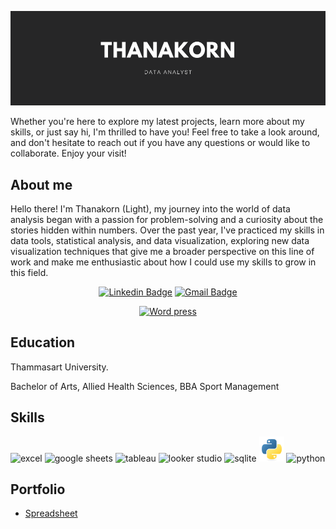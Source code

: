 
![Banner](https://github.com/Cloudlightt/Cloudlightt/blob/main/Banner.png)

Whether you're here to explore my latest projects, learn more about my skills, or just say hi, I'm thrilled to have you! 
Feel free to take a look around, and don't hesitate to reach out if you have any questions or would like to collaborate. Enjoy your visit!


## About me
Hello there! I'm Thanakorn (Light), my journey into the world of data analysis began with a passion for problem-solving and a curiosity about the stories hidden within numbers. 
Over the past year, I've practiced my skills in data tools, statistical analysis, and data visualization, exploring new data visualization techniques that give me a broader perspective on this line of work and make me enthusiastic about how I could use my skills to grow in this field. 

<div align="center">
  
  [![Linkedin Badge](https://img.shields.io/badge/-Thanakorn_Sooksanong-blue?style=flat-square&logo=Linkedin&logoColor=white&link=https://www.linkedin.com/in/thanakorn-sooksanong-b55b561ba/)](https://www.linkedin.com/in/thanakorn-sooksanong-b55b561ba/)
  [![Gmail Badge](https://img.shields.io/badge/-Lightthanakorn1997@gmail.com-c14438?style=flat-square&logo=Gmail&logoColor=white&link=mailto:Lightthanakorn1997@gmail.com)](mailto:Lightthanakorn1997@gmail.com)

[![Word press](https://img.shields.io/badge/lightcloud2-grey?logo=wordpress&link=https%3A%2F%2Flightcloud2.wordpress.com%2F)](https://lightcloud2.wordpress.com/)
  
</div>




## Education

Thammasart University.

Bachelor of Arts, Allied Health Sciences, BBA Sport Management


## Skills

<div align="left"> 
  <img src="https://upload.wikimedia.org/wikipedia/commons/thumb/3/34/Microsoft_Office_Excel_%282019%E2%80%93present%29.svg/1200px-Microsoft_Office_Excel_%282019%E2%80%93present%29.svg.png" alt="excel" width="40" height="40"/> 
  <img src="https://cdn-icons-png.freepik.com/512/2875/2875413.png" alt="google sheets" width="40" height="40"/> 
  <img src="https://cdn.filepicker.io/api/file/jZDILlufSOSDOkuJTZ7J" alt="tableau" width="40" height="40"/> 
  <img src="https://www.svgrepo.com/show/354012/looker-icon.svg" alt="looker studio" width="40" height="40"/> 
  <img src="https://www.vectorlogo.zone/logos/sqlite/sqlite-icon.svg" alt="sqlite" width="40" height="40"/>
  <img src="https://raw.githubusercontent.com/devicons/devicon/master/icons/python/python-original.svg" alt="python" width="40" height="40"/> 
  <img src="https://upload.wikimedia.org/wikipedia/commons/thumb/1/1b/R_logo.svg/1200px-R_logo.svg.png" alt="python" width="40" height="40"/>
 
</div> 

## Portfolio

- [Spreadsheet](https://github.com/Cloudlightt/Spreadsheet)




  
